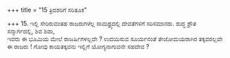 +++
title = "15 ತ್ರಿದಶರಿಗೆ ಸರಿತೂಕ"

+++
15. ಇಲ್ಲಿ ಸೇರಿರುವಂತಹ ರಾಜರುಗಳೆಲ್ಲ ಸಾಮಥ್ರ್ಯದಲ್ಲಿ ದೇವತೆಗಳಿಗೆ ಸರಿಸಮಾನರು. ಶುದ್ಧ ಶ್ರೌತ ಸನ್ಮಾರ್ಗದಲ್ಲಿ, ಶಿವ ಶಿವಾ,   
ಇವರು ಈ ಭೂಮಿಯ ಮೇಲೆ ರಾಜರ್ಷಿಗಳಲ್ಲವೇ ? ಉದಯಿಸುವ ಸೂರ್ಯನಂತೆ ತೇಜೋಮಯರಾಗಿರ ತಕ್ಕವರಲ್ಲವೇ ಈ ರಾಜರು ! ಗೋವು ಕಾಯತಕ್ಕವನು ಇಲ್ಲಿಗೆ ಯೋಗ್ಯನಾಗುವನೇ ಸಹದೇವ ?